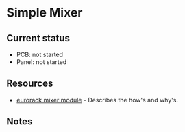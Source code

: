 # Simple Mixer



## Current status

* PCB: not started
* Panel: not started

## Resources

* [eurorack mixer module](http://www.russellmcc.com/posts/2014-01-11-EurorackMixer.html) - Describes the how's and why's.

## Notes




